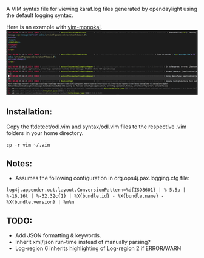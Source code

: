 A VIM syntax file for viewing karaf.log files generated by opendaylight using the default logging syntax.

Here is an example with [vim-monokai](https://github.com/sickill/vim-monokai).
![Display Example](Example.syntax.png)

## Installation:
Copy the ftdetect/odl.vim and syntax/odl.vim files to the respective .vim folders in your home directory.
```
cp -r vim ~/.vim
```

## Notes:
- Assumes the following configuration in org.ops4j.pax.logging.cfg file:
```
log4j.appender.out.layout.ConversionPattern=%d{ISO8601} | %-5.5p | %-16.16t | %-32.32c{1} | %X{bundle.id} - %X{bundle.name} - %X{bundle.version} | %m%n
```

## TODO:
- Add JSON formatting & keywords.
- Inherit xml/json run-time instead of manually parsing?
- Log-region 6 inherits highlighting of Log-region 2 if ERROR/WARN
